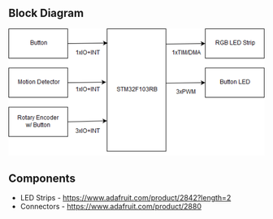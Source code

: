 ## Block Diagram

![Block Diagram](block-diagram.png)

## Components

* LED Strips - https://www.adafruit.com/product/2842?length=2
* Connectors - https://www.adafruit.com/product/2880
